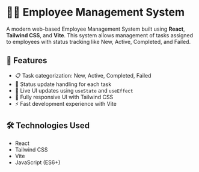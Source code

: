 # 🧑‍💼 Employee Management System

A modern web-based Employee Management System built using **React**, **Tailwind CSS**, and **Vite**. This system allows management of tasks assigned to employees with status tracking like New, Active, Completed, and Failed.

## 🚀 Features

- 📋 Task categorization: New, Active, Completed, Failed
- 🎯 Status update handling for each task
- 🔁 Live UI updates using `useState` and `useEffect`
- 🎨 Fully responsive UI with Tailwind CSS
- ⚡ Fast development experience with Vite

## 🛠️ Technologies Used

- React
- Tailwind CSS
- Vite
- JavaScript (ES6+)
